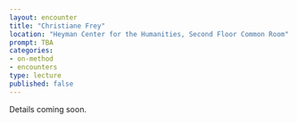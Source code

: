 ```yaml
---
layout: encounter
title: "Christiane Frey"
location: "Heyman Center for the Humanities, Second Floor Common Room"
prompt: TBA
categories:
- on-method
- encounters
type: lecture
published: false
---
```


Details coming soon.
